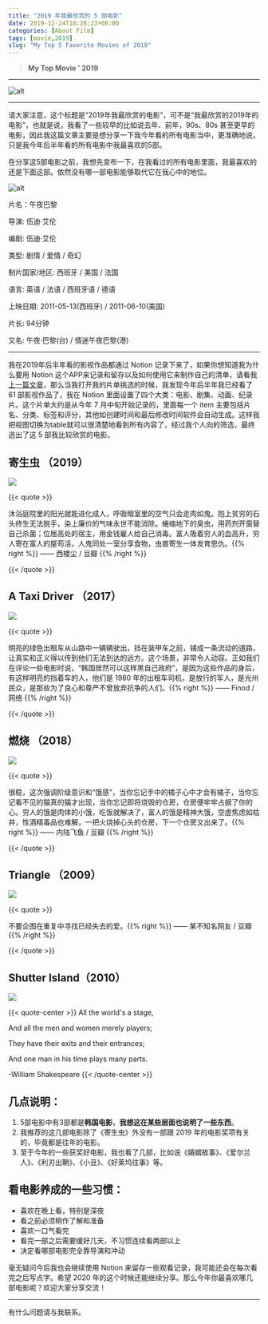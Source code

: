 ```yaml
---
title: "2019 年我最欣赏的 5 部电影"
date: 2019-12-24T18:28:23+08:00
categories: [About Film]
tags: [movie,2019]
slug: "My Top 5 Favorite Movies of 2019"
---
```


> **My Top Movie ' 2019**

<!--more-->

---

![alt](https://dawnblog-1300625500.cos.ap-guangzhou.myqcloud.com/images/photo-1485846234645-a62644f84728.jpg "Unsplash")

---

请大家注意，这个标题是“2019年我最欣赏的电影”，可不是“我最欣赏的2019年的电影”，也就是说，我看了一些较早的比如说去年、前年，90s、80s 甚至更早的电影，因此我这篇文章主要是想分享一下我今年看的所有电影当中，更准确地说，只是我今年后半年看的所有电影中我最喜欢的5部。

在分享这5部电影之前，我想先宣布一下，在我看过的所有电影里面，我最喜欢的还是下面这部。依然没有哪一部电影能够取代它在我心中的地位。

![alt](https://dawnblog-1300625500.cos.ap-guangzhou.myqcloud.com/images/p1622261609.jpg "Midnight in Paris")

片名：午夜巴黎

导演: 伍迪·艾伦

编剧: 伍迪·艾伦

类型: 剧情 / 爱情 / 奇幻

制片国家/地区: 西班牙 / 美国 / 法国

语言: 英语 / 法语 / 西班牙语 / 德语

上映日期: 2011-05-13(西班牙) / 2011-06-10(美国)

片长: 94分钟

又名: 午夜·巴黎(台) / 情迷午夜巴黎(港)

---

我在2019年后半年看的影视作品都通过 Notion 记录下来了，如果你想知道我为什么要用 Notion 这个APP来记录和留存以及如何使用它来制作自己的清单，请看我[上一篇文章](http://mp.weixin.qq.com/s?__biz=MzI0MDY5MTQ2OA==&mid=2247484038&idx=1&sn=025f42144e2c87e89b3b84643b63c1c1&chksm=e917b2e5de603bf33aa138f731b985dbe37f835299d300cf320050125e931cf3a72c3f1ef12c&scene=21#wechat_redirect)，那么当我打开我的片单挑选的时候，我发现今年后半年我已经看了 61 部影视作品了，我在 Notion 里面设置了四个大类：电影、剧集、动画、纪录片。这个片单大约是从今年 7 月中旬开始记录的，里面每一个 item 主要包括片名、分类、标签和评分，其他如创建时间和最后修改时间软件会自动生成。这样我把视图切换为table就可以很清楚地看到所有内容了，经过我个人向的筛选，最终选出了这 5 部我比较欣赏的电影。

## 寄生虫 （2019）

![](https://dawnblog-1300625500.cos.ap-guangzhou.myqcloud.com/images/2.jpg)



{{< quote >}}

沐浴庭院里的阳光就能进化成人，呼吸暗室里的空气只会走肉如鬼。抱上贫穷的石头终生无法脱手，染上廉价的气味永世不能消除。蜷缩地下的臭虫，用药剂开窗替自己杀菌；位居高处的宿主，用金钱雇人给自己消毒。富人吸着穷人的血高升，穷人寄在富人的屋苟活，人鬼同处一室分享食物，虫兽寄生一体发育恩仇。{{% right %}} —— 西楼尘 / 豆瓣 {{% /right %}}

{{< /quote >}}



## A Taxi Driver （2017）

![](https://dawnblog-1300625500.cos.ap-guangzhou.myqcloud.com/images/11.jpg)



{{< quote >}}

明亮的绿色出租车从山路中一辆辆驶出，挡在装甲车之前，铺成一条流动的道路，让真实和正义得以传到他们无法到达的远方。这个场景，非常令人动容。正如我们在评论一些电影时说，“韩国居然可以这样黑自己政府”，是因为这些作品的身后，有这样明亮的挡着车的人，他们是 1980 年的出租车司机，是放行的军人，是光州民众，是那些为了良心和尊严不曾放弃抗争的人们。{{% right %}} —— Finod / 网络 {{% /right %}}

{{< /quote >}}



## 燃烧 （2018）

![](https://dawnblog-1300625500.cos.ap-guangzhou.myqcloud.com/images/18.jpg)



{{< quote >}}

很稳，这次强调阶级意识和“饿感”，当你忘记手中的橘子心中才会有橘子，当你忘记看不见的猫真的猫才出现，当你忘记即将烧毁的仓房，仓房便牢牢占据了你的心。穷人的饿是肉体的小饿，吃饭就解决了，富人的饿是精神大饿，空虚焦虑如枯井，性酒精毒品也难解，一把火烧掉心头的仓房，下一个仓房又出来了。{{% right %}} —— 内陆飞鱼 / 豆瓣 {{% /right %}}

{{< /quote >}}



## Triangle （2009）

![](https://dawnblog-1300625500.cos.ap-guangzhou.myqcloud.com/images/37.jpg)



{{< quote >}}

不要企图在重复中寻找已经失去的爱。{{% right %}} —— 某不知名网友 / 豆瓣 {{% /right %}}

{{< /quote >}}



## Shutter Island（2010）

![](https://dawnblog-1300625500.cos.ap-guangzhou.myqcloud.com/images/p1832875827.png)



{{< quote-center >}} All the world's a stage,

And all the men and women merely players;

They have their exits and their entrances;

And one man in his time plays many parts.

-William Shakespeare {{< /quote-center >}}



## 几点说明：

1. 5部电影中有3部都是**韩国电影**，**我想这在某些层面也说明了一些东西**。
2. 我推荐的这几部电影除了《寄生虫》外没有一部跟 2019 年的电影奖项有关的，毕竟都是往年的电影。
3. 至于今年的一些获奖好电影，我也看了几部，比如说《婚姻故事》、《爱尔兰人》、《利刃出鞘》、《小丑》、《好莱坞往事》等。

## 看电影养成的一些习惯：

- 喜欢在晚上看，特别是深夜
- 看之前必须稍作了解和准备
- 喜欢一口气看完
- 看完一部之后需要缓好几天，不习惯连续看两部以上
- 决定看哪部电影完全靠导演和冲动

毫无疑问今后我也会继续使用 Notion 来留存一些观看记录，我可能还会在每次看完之后写点字。希望 2020 年的这个时候还能继续分享。那么今年你最喜欢哪几部电影呢？欢迎大家分享交流！

---

有什么问题请与我联系。